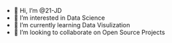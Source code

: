 - 👋 Hi, I’m @21-JD
- 👀 I’m interested in Data Science
- 🌱 I’m currently learning Data Visulization
- 💞️ I’m looking to collaborate on Open Source Projects

<!---
21-JD/21-JD is a ✨ special ✨ repository because its `README.md` (this file) appears on your GitHub profile.
You can click the Preview link to take a look at your changes.
--->
